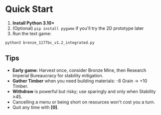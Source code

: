 # Quick Start

1) **Install Python 3.10+**
2) (Optional) `pip install pygame` if you'll try the 2D prototype later
3) Run the text game:
```bash
python3 bronze_1177bc_v1.2_integrated.py
```

## Tips
- **Early game:** Harvest once, consider Bronze Mine, then Research Imperial Bureaucracy for stability mitigation.
- **Gather Timber** when you need building materials: -8 Grain → +10 Timber.
- **Withdraw** is powerful but risky; use sparingly and only when Stability ≥45.
- Cancelling a menu or being short on resources won't cost you a turn.
- Quit any time with **[0]**.
